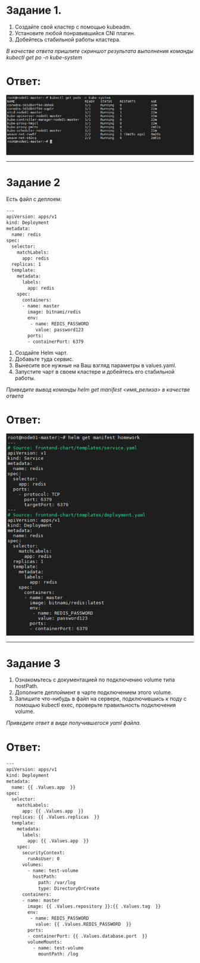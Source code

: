 # Задание 1.
1. Создайте свой кластер с помощью kubeadm.
2. Установите любой понравившийся CNI плагин.
3. Добейтесь стабильной работы кластера.  

*В качестве ответа пришлите скриншот результата выполнения команды kubectl get po -n kube-system*

# Ответ:  
![pic1](1.PNG)

---

# Задание 2
Есть файл с деплоем:

```
---
apiVersion: apps/v1
kind: Deployment
metadata:
  name: redis
spec:
  selector:
    matchLabels:
      app: redis
  replicas: 1
  template:
    metadata:
      labels:
        app: redis
    spec:
      containers:
      - name: master
        image: bitnami/redis
        env:
         - name: REDIS_PASSWORD
           value: password123
        ports:
        - containerPort: 6379
```

1. Создайте Helm чарт.
2. Добавьте туда сервис.
3. Вынесите все нужные на Ваш взгляд параметры в values.yaml.
4. Запустите чарт в своем кластере и добейтесь его стабильной работы.

*Приведите вывод команды helm get manifest <имя_релиза> в качестве ответа*

# Ответ:
![pic2](2.PNG)  


---

# Задание 3
1. Ознакомьтесь с документацией по подключению volume типа hostPath.
2. Дополните деплоймент в чарте подключением этого volume.
3. Запишите что-нибудь в файл на сервере, подключившись к поду с помощью kubectl exec, проверьте правильность подключения volume.

*Приведите ответ в виде получившегося yaml файла.*

# Ответ:
```
---
apiVersion: apps/v1
kind: Deployment
metadata:
  name: {{ .Values.app  }}
spec:
  selector:
    matchLabels:
      app: {{ .Values.app  }}
  replicas: {{ .Values.replicas  }}
  template:
    metadata:
      labels:
        app: {{ .Values.app  }}
    spec:
      securityContext:
        runAsUser: 0
      volumes:
        - name: test-volume
          hostPath:
            path: /var/log
            type: DirectoryOrCreate
      containers:
      - name: master
        image: {{ .Values.repository }}:{{ .Values.tag  }}
        env:
         - name: REDIS_PASSWORD
           value: {{ .Values.REDIS_PASSWORD  }}
        ports:
        - containerPort: {{ .Values.database.port  }}
        volumeMounts:
          - name: test-volume
            mountPath: /log
```
